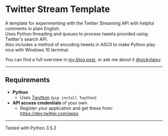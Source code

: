 # Twitter Stream Template

A template for experimenting with the Twitter Streaming API with helpful comments in plain English.  
Uses Python threading and queues to process tweets provided using Twitter's search API.  
Also includes a method of encoding tweets in ASCII to make Python play nice with Windows 10 terminal.

You can find a full overview in [my blog post](https://coffeeattheairport.com/2017/01/06/twitter-streaming-in-python-on-windows-10/), or ask me about it [@vickylaixy](https://twitter.com/vickylaixy).
***

## Requirements  
* __Python__
  * Uses [Twython](https://github.com/ryanmcgrath/twython) (`pip install Twython`)
* __API access credentials__ of your own
  * Register your application and get these from: https://dev.twitter.com/apps

***

Tested with Python 3.5.2